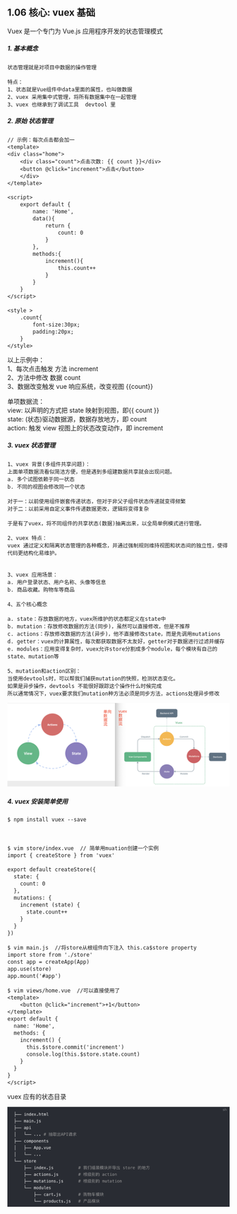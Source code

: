 ## 1.06 核心: vuex 基础

Vuex 是一个专门为 Vue.js 应用程序开发的状态管理模式

##### 1. 基本概念

```
状态管理就是对项目中数据的操作管理

特点：
1、状态就是Vue组件中data里面的属性，也叫做数据
2、vuex 采用集中式管理，将所有数据集中在一起管理
3、vuex 也继承到了调试工具  devtool 里

```

##### 2. 原始 状态管理

```
// 示例：每次点击都会加一
<template>
<div class="home">
    <div class="count">点击次数: {{ count }}</div>
    <button @click="increment">点击</button>
    </div>
</template>

<script>
    export default {
        name: 'Home',
        data(){
            return {
                count: 0
            }
        },
        methods:{
            increment(){
                this.count++
            }
        }
    }
</script>

<style >
    .count{
        font-size:30px;
        padding:20px;
    }
</style>
```

以上示例中：  
1、每次点击触发 方法 increment  
2、方法中修改 数据 count  
3、数据改变触发 vue 响应系统，改变视图 {{count}}

单项数据流：  
view: 以声明的方式把 state 映射到视图，即{{ count }}  
state: (状态)驱动数据源，数据存放地方，即 count  
action: 触发 view 视图上的状态改变动作，即 increment

##### 3. vuex 状态管理

```
1、vuex 背景(多组件共享问题)：
上面单项数据流看似简洁方便，但是遇到多组建数据共享就会出现问题。
a. 多个试图依赖于同一状态
b. 不同的视图会修改同一个状态

对于一：以前使用组件嵌套传递状态，但对于非父子组件状态传递就变得频繁
对于二：以前采用自定义事件传递数据更改，逻辑将变得复杂

于是有了vuex，将不同组件的共享状态(数据)抽离出来，以全局单例模式进行管理。

2、vuex 特点：
vuex 通过定义和隔离状态管理的各种概念，并通过强制规则维持视图和状态间的独立性，使得代码更结构化易维护。


3、vuex 应用场景：
a. 用户登录状态、用户名称、头像等信息
b. 商品收藏。购物车等商品

4、五个核心概念

a. state：存放数据的地方，vuex所维护的状态都定义在state中
b. mutation：存放修改数据的方法(同步)，虽然可以直接修改，但是不推荐
c. actions：存放修改数据的方法(异步)，他不直接修改state，而是先调用mutations
d. getter：vuex的计算属性，每次都获取数据不太友好，getter对于数据进行过滤并缓存
e. modules：应用变得复杂时，vuex允许store分割成多个module，每个模块有自己的state、mutation等

5、mutation和action区别：
当使用devtools时，可以帮我们捕获mutation的快照，检测状态变化。
如果是异步操作，devtools 不能很好跟踪这个操作什么时候完成
所以通常情况下，vuex要求我们mutation种方法必须是同步方法，actions处理异步修改

```

![](../_static/vue_02_25-2.png)

##### 4. vuex 安装简单使用

```
$ npm install vuex --save



$ vim store/index.vue  // 简单用muation创建一个实例
import { createStore } from 'vuex'

export default createStore({
  state: {
    count: 0
  },
  mutations: {
    increment (state) {
      state.count++
    }
  }
})

$ vim main.js  //将store从根组件向下注入 this.ca$store property
import store from './store'
const app = createApp(App)
app.use(store)
app.mount('#app')

$ vim views/home.vue  //可以直接使用了
<template>
    <button @click="increment">+1</button>
</template>
export default {
  name: 'Home',
  methods: {
    increment() {
      this.$store.commit('increment')
      console.log(this.$store.state.count)
    }
  }
}
</script>

```

vuex 应有的状态目录

![](../_static/vue_02_25-1.png)
